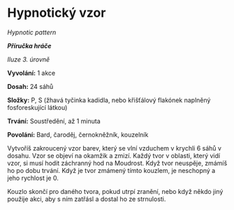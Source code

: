 # Hypnotický vzor

*Hypnotic pattern*

***Příručka hráče***

*Iluze 3. úrovně*

**Vyvolání:** 1 akce

**Dosah:** 24 sáhů

**Složky:** P, S (žhavá tyčinka kadidla, nebo křišťálový flakónek naplněný fosforeskující látkou)

**Trvání:** Soustředění, až 1 minuta

**Povolání:** Bard, čaroděj, černokněžník, kouzelník

Vytvoříš zakroucený vzor barev, který se vlní vzduchem v krychli 6 sáhů v dosahu. Vzor se objeví na okamžik a zmizí. Každý tvor v oblasti, který vidí vzor, si musí hodit záchranný hod na Moudrost. Když tvor neuspěje, zmámíš ho po dobu trvání. Když je tvor zmámený tímto kouzlem, je neschopný a jeho rychlost je 0.

Kouzlo skončí pro daného tvora, pokud utrpí zranění, nebo když někdo jiný použije akci, aby s ním zatřásl a dostal ho ze strnulosti.
